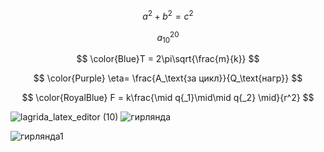 $$a^2 + b^2 = c^2$$

$$a_{10}^{20}$$

$$ \color{Blue}T = 2\pi\sqrt{\frac{m}{k}} $$

$$ \color{Purple} \eta= \frac{A_\text{за цикл}}{Q_\text{нагр}} $$

$$ \color{RoyalBlue} F = k\frac{\mid q{_1}\mid\mid q{_2} \mid}{r^2} $$


![lagrida_latex_editor (10)](https://user-images.githubusercontent.com/114473055/200516200-dab8f541-f9b1-449a-8800-faa502e18ac5.png)
![гирлянда](https://user-images.githubusercontent.com/114473055/207257894-5bf6197a-355e-42d4-b3c6-aab87254af38.png)

![гирлянда1](https://user-images.githubusercontent.com/114473055/207258783-65e13e5c-9aff-46e5-957f-fe910d94b765.png)

